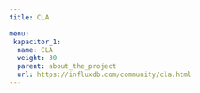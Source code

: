 ```yaml
---
title: CLA

menu:
 kapacitor_1:
  name: CLA
  weight: 30
  parent: about_the_project
  url: https://influxdb.com/community/cla.html
---
```

